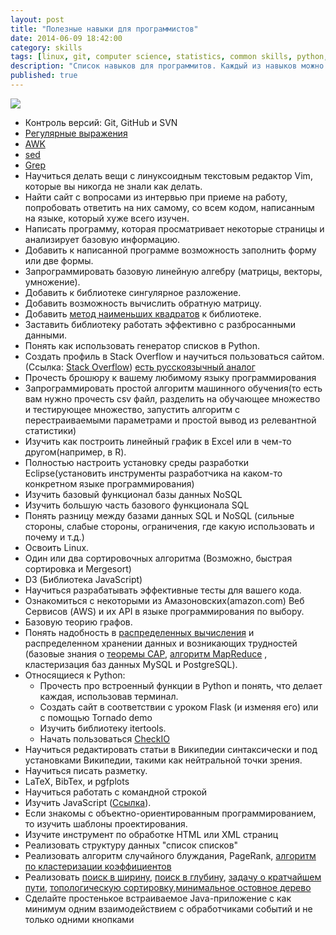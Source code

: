 ```yaml
---
layout: post
title: "Полезные навыки для программистов" 
date: 2014-06-09 18:42:00
category: skills
tags: [linux, git, computer science, statistics, common skills, python, javascript]
description: "Список навыков для программитов. Каждый из навыков можно получить всего за несколько дней"
published: true
---
```

<img src="http://cs616329.vk.me/v616329696/bbd0/pY3lzEamW1c.jpg" class="img-responsive"><br/>

- Контроль версий: Git, GitHub и SVN 
- [Регулярные выражения](http://ru.wikipedia.org/wiki/%D0%A0%D0%B5%D0%B3%D1%83%D0%BB%D1%8F%D1%80%D0%BD%D1%8B%D0%B5_%D0%B2%D1%8B%D1%80%D0%B0%D0%B6%D0%B5%D0%BD%D0%B8%D1%8F) 
- [AWK](https://ru.wikipedia.org/wiki/AWK) 
- [sed](http://ru.wikipedia.org/wiki/Sed) 
- [Grep](https://ru.wikipedia.org/wiki/Grep) 
- Научиться делать вещи с линуксоидным текстовым редактор Vim, которые вы никогда не знали как делать. 
- Найти сайт с вопросами из интервью при приеме на работу, попробовать ответить на них самому, со всем кодом, написанным на языке, который хуже всего изучен.
- Написать программу, которая просматривает некоторые страницы и анализирует базовую информацию. 
- Добавить к написанной программе возможность заполнить форму или две формы. 
- Запрограммировать базовую линейную алгебру (матрицы, векторы, умножение). 
- Добавить к библиотеке сингулярное разложение. 
- Добавить возможность вычислить обратную матрицу. 
- Добавить [метод наименьших квадратов](http://ru.wikipedia.org/wiki/%D0%9C%D0%B5%D1%82%D0%BE%D0%B4_%D0%BD%D0%B0%D0%B8%D0%BC%D0%B5%D0%BD%D1%8C%D1%88%D0%B8%D1%85_%D0%BA%D0%B2%D0%B0%D0%B4%D1%80%D0%B0%D1%82%D0%BE%D0%B2) к библиотеке. 
- Заставить библиотеку работать эффективно с разбросанными данными. 
- Понять как использовать генератор списков в Python. 
- Создать профиль в Stack Overflow и научиться пользоваться сайтом. (Ссылка: [Stack Overflow](http://stackoverflow.com/)) [есть русскоязычный аналог](http://hashcode.ru/) 
- Прочесть брошюру к вашему любимому языку программирования 
- Запрограммировать простой алгоритм машинного обучения(то есть вам нужно прочесть csv файл, разделить на обучающее множество и тестирующее множество, запустить алгоритм с перестраиваемыми параметрами и простой вывод из релевантной статистики)
- Изучить как построить линейный график в Excel или в чем-то другом(например, в R). 
- Полностью настроить установку среды разработки Eclipse(установить инструменты разработчика на каком-то конкретном языке программирования)
- Изучить базовый функционал базы данных NoSQL 
- Изучить большую часть базового функционала SQL 
- Понять разницу между базами данных SQL и NoSQL (сильные стороны, слабые стороны, ограничения, где какую использовать и почему и т.д.) 
- Освоить Linux. 
- Один или два сортировочных алгоритма (Возможно, быстрая сортировка и Mergesort) 
- D3 (Библиотека JavaScript) 
- Научиться разрабатывать эффективные тесты для вашего кода. 
- Ознакомиться с некоторыми из Амазоновских(amazon.com) Веб Сервисов (AWS) и их API в языке программирования по выбору. 
- Базовую теорию графов.  
- Понять надобность в [распределенных вычисления](https://ru.wikipedia.org/wiki/%D0%A0%D0%B0%D1%81%D0%BF%D1%80%D0%B5%D0%B4%D0%B5%D0%BB%D1%91%D0%BD%D0%BD%D1%8B%D0%B5_%D0%B2%D1%8B%D1%87%D0%B8%D1%81%D0%BB%D0%B5%D0%BD%D0%B8%D1%8F) и распределенном хранении данных и возникающих трудностей (базовые знания о [теоремы CAP](http://ru.wikipedia.org/wiki/%D0%A2%D0%B5%D0%BE%D1%80%D0%B5%D0%BC%D0%B0_CAP), [алгоритм MapReduce](http://ru.wikipedia.org/wiki/MapReduce) , кластеризация баз данных MySQL и PostgreSQL). 
- Относящиеся к Python: 
	- Прочесть про встроенный функции в Python и понять, что делает каждая, использовав терминал. 
	- Создать сайт в соответствии c уроком Flask (и изменяя его) или с помощью Tornado demo 
	- Изучить библиотеку itertools. 
	- Начать пользоваться [CheckIO](http://www.checkio.org/)
- Научиться редактировать статьи в Википедии синтаксически и под установками Википедии, такими как нейтральной точки зрения. 
- Научиться писать разметку. 
- LaTeX, BibTex, и pgfplots 
- Научиться работать с командной строкой 
- Изучить JavaScript ([Ссылка](http://learn.javascript.ru)). 
- Если знакомы с объектно-ориентированным программированием, то изучить шаблоны проектирования.
- Изучите инструмент по обработке HTML или XML страниц
- Реализовать структуру данных "список списков"
- Реализовать алгоритм случайного блуждания, PageRank, [алгоритм по кластеризации коэффициентов](http://en.wikipedia.org/wiki/Clustering_coefficient)
- Реализовать [поиск в ширину](http://ru.wikipedia.org/wiki/%D0%9F%D0%BE%D0%B8%D1%81%D0%BA_%D0%B2_%D1%88%D0%B8%D1%80%D0%B8%D0%BD%D1%83), [поиск в глубину](http://ru.wikipedia.org/wiki/%D0%9F%D0%BE%D0%B8%D1%81%D0%BA_%D0%B2_%D0%B3%D0%BB%D1%83%D0%B1%D0%B8%D0%BD%D1%83), [задачу о кратчайшем пути](http://ru.wikipedia.org/wiki/%D0%97%D0%B0%D0%B4%D0%B0%D1%87%D0%B0_%D0%BE_%D0%BA%D1%80%D0%B0%D1%82%D1%87%D0%B0%D0%B9%D1%88%D0%B5%D0%BC_%D0%BF%D1%83%D1%82%D0%B8), [топологическую сортировку](http://ru.wikipedia.org/wiki/%D0%A2%D0%BE%D0%BF%D0%BE%D0%BB%D0%BE%D0%B3%D0%B8%D1%87%D0%B5%D1%81%D0%BA%D0%B0%D1%8F_%D1%81%D0%BE%D1%80%D1%82%D0%B8%D1%80%D0%BE%D0%B2%D0%BA%D0%B0),[минимальное остовное дерево](http://ru.wikipedia.org/wiki/%D0%9C%D0%B8%D0%BD%D0%B8%D0%BC%D0%B0%D0%BB%D1%8C%D0%BD%D0%BE%D0%B5_%D0%BE%D1%81%D1%82%D0%BE%D0%B2%D0%BD%D0%BE%D0%B5_%D0%B4%D0%B5%D1%80%D0%B5%D0%B2%D0%BE)
- Сделайте простенькое встраиваемое Java-приложение с как минимум одним взаимодействием с обработчиками событий и не только одними кнопками

